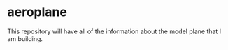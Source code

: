 # aeroplane
This repository will have all of the information about the model plane that I am building.
